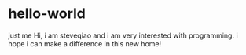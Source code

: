 # hello-world
just me
Hi, i am steveqiao and i am very interested with programming.
i hope i can make a difference in this new home!
